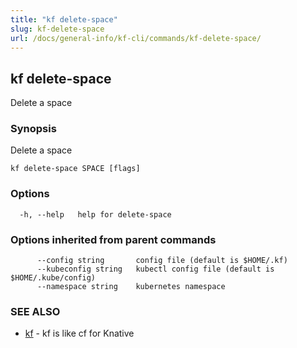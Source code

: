 ```yaml
---
title: "kf delete-space"
slug: kf-delete-space
url: /docs/general-info/kf-cli/commands/kf-delete-space/
---
```

## kf delete-space

Delete a space

### Synopsis

Delete a space

```
kf delete-space SPACE [flags]
```

### Options

```
  -h, --help   help for delete-space
```

### Options inherited from parent commands

```
      --config string       config file (default is $HOME/.kf)
      --kubeconfig string   kubectl config file (default is $HOME/.kube/config)
      --namespace string    kubernetes namespace
```

### SEE ALSO

* [kf](/docs/general-info/kf-cli/commands/kf/)	 - kf is like cf for Knative

